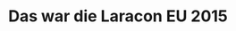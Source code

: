 ---
layout: post
title: "Das war die Laracon EU 2015"
external_url: http://liechtenecker.at/das-war-die-laracon-2015/
---